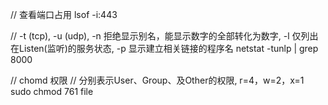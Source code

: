 // 查看端口占用
lsof -i:443

// -t (tcp), -u (udp), -n 拒绝显示别名，能显示数字的全部转化为数字, -l 仅列出在Listen(监听)的服务状态, -p 显示建立相关链接的程序名
netstat -tunlp | grep 8000


// chomd 权限
// 分别表示User、Group、及Other的权限, r=4，w=2，x=1
sudo chmod 761 file